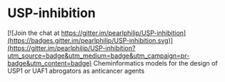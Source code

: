 # USP-inhibition

[![Join the chat at https://gitter.im/pearlphilip/USP-inhibition](https://badges.gitter.im/pearlphilip/USP-inhibition.svg)](https://gitter.im/pearlphilip/USP-inhibition?utm_source=badge&utm_medium=badge&utm_campaign=pr-badge&utm_content=badge)
Cheminformatics models for the design of USP1 or UAF1 abrogators as anticancer agents
